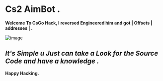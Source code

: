# Cs2 AimBot .


**Welcome To CsGo Hack, I reversed Engineered him and got | Offsets | addresses | .**

![image](https://github.com/rootL0r/Cs2Bot/assets/157466888/bef7ddc4-f18d-4e8b-8854-87d93c1a9a64)

***It's Simple u Just can take a Look for the Source Code and have a knowledge .***
----------------
**Happy Hacking.**
